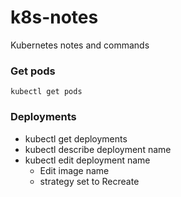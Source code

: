 # k8s-notes
Kubernetes notes and commands

### Get pods 
``` kubectl get pods ```

### Deployments
- kubectl get deployments
- kubectl describe deployment name 
- kubectl edit deployment name 
  - Edit image name
  - strategy set to Recreate 
